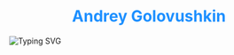 # <a href="https://github.com/Frenky19" style="color: #1e90ff; text-decoration: none; display: block; text-align: center">Andrey Golovushkin</a>

<div style="display: flex; justify-content: center; align-items: center; flex-wrap: nowrap; gap: 50px; margin: 0 auto; max-width: 1200px; border: none !important">
  <!-- Текст -->
  <div style="flex: 1; text-align: left; border: none !important">
    <a href="https://git.io/typing-svg" style="border: none !important; text-decoration: none !important">
      <img src="https://readme-typing-svg.demolab.com?font=Fira+Code&pause=1000&width=435&color=1e90ff&lines=Welcome+to+my+profile!;Studying+backend+python+development;Want+to+learn+something+new;20\++years+of+promting+expirience:)" 
           alt="Typing SVG" 
           style="border: none !important; max-width: 100%">
    </a>
  </div>




